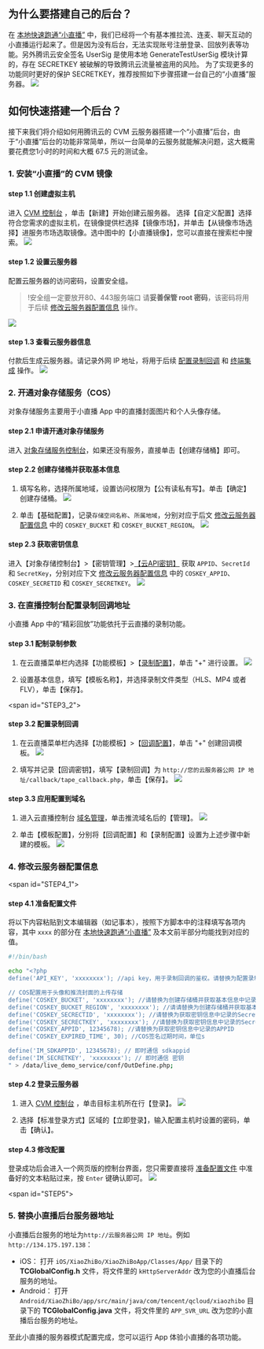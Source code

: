 ## 为什么要搭建自己的后台？

在 [本地快速跑通“小直播”](https://cloud.tencent.com/document/product/454/38625) 中，我们已经将一个有基本推拉流、连麦、聊天互动的小直播运行起来了。但是因为没有后台，无法实现账号注册登录、回放列表等功能。另外腾讯云安全签名 UserSig 是使用本地 GenerateTestUserSig 模块计算的，存在 SECRETKEY 被破解的导致腾讯云流量被盗用的风险。
为了实现更多的功能同时更好的保护 SECRETKEY，推荐按照如下步骤搭建一台自己的“小直播”服务器。
![](https://main.qcloudimg.com/raw/f3503e293b7e4d6f6870cd4df73563ac.jpg)

## 如何快速搭建一个后台？
接下来我们将介绍如何用腾讯云的 CVM 云服务器搭建一个“小直播”后台，由于“小直播”后台的功能非常简单，所以一台简单的云服务就能解决问题，这大概需要花费您1小时的时间和大概 67.5 元的测试金。

### 1. 安装“小直播”的 CVM 镜像
<h4 id="Create_CVM">step 1.1 创建虚拟主机</h4>

进入 [CVM 控制台](https://console.cloud.tencent.com/cvm) ，单击【新建】开始创建云服务器。
选择【自定义配置】选择符合您需求的虚拟主机，在镜像提供栏选择【镜像市场】，并单击【从镜像市场选择】进服务市场选取镜像。选中图中的【小直播镜像】，您可以直接在搜索栏中搜索。
![](https://main.qcloudimg.com/raw/80b9e0090a65b70512a2a1c2c16c98a0.png)

<h4 id="Config_CVM">step 1.2 设置云服务器</h4>
配置云服务器的访问密码，设置安全组。

>!安全组一定要放开80、443服务端口
>请**妥善保管 root 密码**，该密码将用于后续 [修改云服务器配置信息](#STEP4_1) 操作。

![](https://main.qcloudimg.com/raw/e24a07a47f4f7d2291889467c997eb8b.png)

<h4 id="Get_CVM_Info">step 1.3 查看云服务器信息</h4>

付款后生成云服务器。请记录外网 IP 地址，将用于后续 [配置录制回调](#STEP3_2) 和 [终端集成](#STEP5) 操作。
![](https://main.qcloudimg.com/raw/a3de2d654e9b73c7ce7b2457077fa6ad.png)

### 2. 开通对象存储服务（COS）
对象存储服务主要用于小直播 App 中的直播封面图片和个人头像存储。

<h4 id="Create_COS">step 2.1 申请开通对象存储服务</h4>

进入 [对象存储服务控制台](https://console.cloud.tencent.com/cos5)，如果还没有服务，直接单击【创建存储桶】即可。

<h4 id="Get_COS_Info">step 2.2 创建存储桶并获取基本信息</h4>

1. 填写名称，选择所属地域，设置访问权限为【公有读私有写】。单击【确定】创建存储桶。
![](https://main.qcloudimg.com/raw/cd92d21f4473fa86125719ca1033e65b/new_cos_dialog.jpg)

2. 单击【基础配置】，记录`存储空间名称`、`所属地域`，分别对应于后文 [修改云服务器配置信息](#STEP4_1) 中的 `COSKEY_BUCKET` 和 `COSKEY_BUCKET_REGION`。
![](https://main.qcloudimg.com/raw/fb059908dd4b13ffbf82814fbca4f020.png)

<h4 id="Get_COS_SEC">step 2.3  获取密钥信息</h4>

进入【对象存储控制台】>【密钥管理】>[【云API密钥】](https://console.cloud.tencent.com/cam/capi) 获取 `APPID`、`SecretId` 和 `SecretKey`，分别对应下文 [修改云服务器配置信息](#STEP4_1) 中的 `COSKEY_APPID`、`COSKEY_SECRETID` 和 `COSKEY_SECRETKEY`。
![](https://main.qcloudimg.com/raw/d93dccb3376fd73e6206786013cf1e73.jpg)

### 3. 在直播控制台配置录制回调地址

小直播 App 中的“精彩回放”功能依托于云直播的录制功能。
#### step 3.1 配制录制参数
1. 在云直播菜单栏内选择【功能模板】>【[录制配置](https://console.cloud.tencent.com/live/config/record)】，单击 "+" 进行设置。
![](https://main.qcloudimg.com/raw/bdf497e5fa0f583aed7335b784ced2d0.png)

2. 设置基本信息，填写【模板名称】，并选择录制文件类型（HLS、MP4 或者 FLV），单击【保存】。

<span id="STEP3_2"></span>
#### step 3.2 配置录制回调
1. 在云直播菜单栏内选择【功能模板】>【[回调配置](https://console.cloud.tencent.com/live/config/callback)】，单击 "+" 创建回调模板。
![](https://main.qcloudimg.com/raw/ccad925aa508503eb8f51c0c8b92735d.png)

2. 填写并记录【回调密钥】，填写【录制回调】为 `http://您的云服务器公网 IP 地址/callback/tape_callback.php`，单击【保存】。
![](https://main.qcloudimg.com/raw/d31e9dcabf17fd394b56207c0d9d557a.png)

#### step 3.3 应用配置到域名
1. 进入云直播控制台 [域名管理](https://console.cloud.tencent.com/live/domainmanage)，单击推流域名后的【管理】。
![](https://main.qcloudimg.com/raw/dd8895666c8df59802703c23d3a611a8.png)

2. 单击【模板配置】，分别将【回调配置】和【录制配置】设置为上述步骤中新建的模板。
![](https://main.qcloudimg.com/raw/aab97213e80dfc428f7c201ec89f450b/domain_cfg.png)

### 4. 修改云服务器配置信息

<span id="STEP4_1"></span>
#### step 4.1 准备配置文件
将以下内容粘贴到文本编辑器（如记事本），按照下方脚本中的注释填写各项内容，其中 `xxxx` 的部分在 [本地快速跑通“小直播”](https://cloud.tencent.com/document/product/454/15187) 及本文前半部分均能找到对应的值。

```bash
#!/bin/bash

echo "<?php
define('API_KEY', 'xxxxxxxx'); //api key，用于录制回调的鉴权。请替换为配置录制回调中记录的回调密钥

// COS配置用于头像和推流封面的上传存储
define('COSKEY_BUCKET', 'xxxxxxxx'); //请替换为创建存储桶并获取基本信息中记录的存储空间名称
define('COSKEY_BUCKET_REGION', 'xxxxxxxx'); //请请替换为创建存储桶并获取基本信息中记录的所属地域
define('COSKEY_SECRECTID', 'xxxxxxxx'); //请替换为获取密钥信息中记录的SecretId（和SecretKey配对）
define('COSKEY_SECRECTKEY', 'xxxxxxxx'); //请替换为获取密钥信息中记录的SecretKey
define('COSKEY_APPID', 12345678); //请替换为获取密钥信息中记录的APPID
define('COSKEY_EXPIRED_TIME', 30); //COS签名过期时间，单位s

define('IM_SDKAPPID', 12345678); // 即时通信 sdkappid
define('IM_SECRETKEY', 'xxxxxxxx'); // 即时通信 密钥
" > /data/live_demo_service/conf/OutDefine.php;
```

#### step 4.2  登录云服务器

1. 进入 [CVM 控制台](https://console.cloud.tencent.com/cvm) ，单击目标主机所在行【登录】。
![](https://main.qcloudimg.com/raw/f1b5c3f646e7db26f9b595642e8efd17.png)

2. 选择【标准登录方式】区域的【立即登录】，输入配置主机时设置的密码，单击【确认】。

#### step 4.3  修改配置
登录成功后会进入一个网页版的控制台界面，您只需要直接将 [准备配置文件](#STEP4_1) 中准备好的文本粘贴过来，按 `Enter` 键确认即可。
![](https://main.qcloudimg.com/raw/1f6dfb3221b6d262e3ada6aa0a0305bb.png)

<span id="STEP5"></span>
###  5. 替换小直播后台服务器地址
小直播后台服务的地址为`http://云服务器公网 IP 地址`。例如 `http://134.175.197.138`：
- iOS：
打开 `iOS/XiaoZhiBo/XiaoZhiBoApp/Classes/App/` 目录下的 **TCGlobalConfig.h** 文件，将文件里的 `kHttpServerAddr` 改为您的小直播后台服务的地址。
- Android：
打开 `Android/XiaoZhiBo/app/src/main/java/com/tencent/qcloud/xiaozhibo` 目录下的 **TCGlobalConfig.java** 文件，将文件里的 `APP_SVR_URL` 改为您的小直播后台服务的地址。

至此小直播的服务器模式配置完成，您可以运行 App 体验小直播的各项功能。
